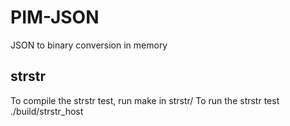 # PIM-JSON
JSON to binary conversion in memory

## strstr
To compile the strstr test, run make in strstr/
To run the strstr test ./build/strstr_host

